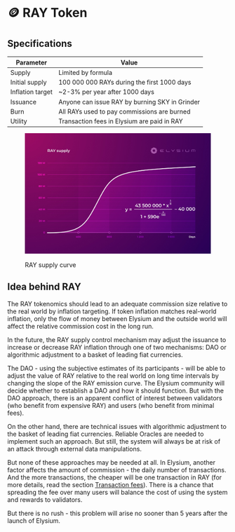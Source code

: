 # 🪙 RAY Token

## Specifications

| Parameter        | Value                                          |
| ---------------- | ---------------------------------------------- |
| Supply           | Limited by formula                             |
| Initial supply   | 100 000 000 RAYs during the first 1000 days    |
| Inflation target | \~2-3% per year after 1000 days                |
| Issuance         | Anyone can issue RAY by burning SKY in Grinder |
| Burn             | All RAYs used to pay commissions are burned    |
| Utility          | Transaction fees in Elysium are paid in RAY    |

<figure><img src="../.gitbook/assets/RAY Supply.jpg" alt=""><figcaption><p>RAY supply curve</p></figcaption></figure>

## Idea behind RAY

The RAY tokenomics should lead to an adequate commission size relative to the real world by inflation targeting. If token inflation matches real-world inflation, only the flow of money between Elysium and the outside world will affect the relative commission cost in the long run.

In the future, the RAY supply control mechanism may adjust the issuance to increase or decrease RAY inflation through one of two mechanisms: DAO or algorithmic adjustment to a basket of leading fiat currencies.

The DAO - using the subjective estimates of its participants - will be able to adjust the value of RAY relative to the real world on long time intervals by changing the slope of the RAY emission curve. The Elysium community will decide whether to establish a DAO and how it should function. But with the DAO approach, there is an apparent conflict of interest between validators (who benefit from expensive RAY) and users (who benefit from minimal fees).&#x20;

On the other hand, there are technical issues with algorithmic adjustment to the basket of leading fiat currencies. Reliable Oracles are needed to implement such an approach. But still, the system will always be at risk of an attack through external data manipulations.

But none of these approaches may be needed at all. In Elysium, another factor affects the amount of commission - the daily number of transactions. And the more transactions, the cheaper will be one transaction in RAY (for more details, read the section [Transaction fees](../elysium/tokenomics/transaction-fees.md)). There is a chance that spreading the fee over many users will balance the cost of using the system and rewards to validators.

But there is no rush - this problem will arise no sooner than 5 years after the launch of Elysium.
